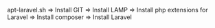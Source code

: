 apt-laravel.sh
    => Install GIT
    => Install LAMP
    => Install php extensions for Laravel
    => Install composer
    => Install Laravel
